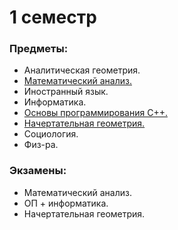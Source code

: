 # 1 семестр
### Предметы:
- Аналитическая геометрия.
- [Математический анализ.](https://github.com/DimaPermyakov/IU5/tree/main/Term-1/%D0%9C%D0%B0%D1%82%D0%B5%D0%BC%D0%B0%D1%82%D0%B8%D1%87%D0%B5%D1%81%D0%BA%D0%B8%D0%B9%20%D0%B0%D0%BD%D0%B0%D0%BB%D0%B8%D0%B7)
- Иностранный язык.
- Информатика.
- [Основы программирования C++.](https://github.com/DimaPermyakov/IU5/tree/main/Term-1/%D0%9E%D1%81%D0%BD%D0%BE%D0%B2%D1%8B%20%D0%BF%D1%80%D0%BE%D0%B3%D1%80%D0%B0%D0%BC%D0%BC%D0%B8%D1%80%D0%BE%D0%B2%D0%B0%D0%BD%D0%B8%D1%8F%20%D0%A1%2B%2B)
- [Начертательная геометрия.](https://github.com/DimaPermyakov/IU5/tree/main/Term-1/%D0%9D%D0%B0%D1%87%D0%B5%D1%80%D1%82%D0%B0%D1%82%D0%B5%D0%BB%D1%8C%D0%BD%D0%B0%D1%8F%20%D0%B3%D0%B5%D0%BE%D0%BC%D0%B5%D1%82%D1%80%D0%B8%D1%8F)
- Социология.
- Физ-ра.

### Экзамены:
- Математический анализ.
- ОП + информатика.
- Начертательная геометрия.
